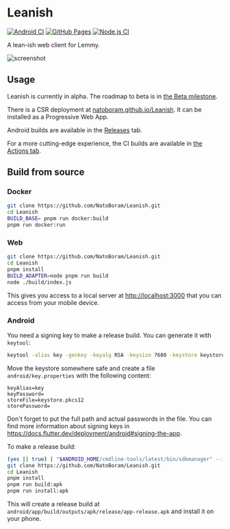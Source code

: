 # Leanish

[![Android CI](https://github.com/NatoBoram/Leanish/actions/workflows/android.yaml/badge.svg)](https://github.com/NatoBoram/Leanish/actions/workflows/android.yaml) [![GitHub Pages](https://github.com/NatoBoram/Leanish/actions/workflows/github-pages.yaml/badge.svg)](https://github.com/NatoBoram/Leanish/actions/workflows/github-pages.yaml) [![Node.js CI](https://github.com/NatoBoram/Leanish/actions/workflows/node.js.yaml/badge.svg)](https://github.com/NatoBoram/Leanish/actions/workflows/node.js.yaml)

A lean-ish web client for Lemmy.

![screenshot](https://github.com/NatoBoram/Leanish/assets/10495562/20940830-92be-4a61-8f44-3a85efec0ac8)

## Usage

Leanish is currently in alpha. The roadmap to beta is in [the Beta milestone](https://github.com/NatoBoram/Leanish/milestone/1).

There is a CSR deployment at [natoboram.github.io/Leanish](https://natoboram.github.io/Leanish). It can be installed as a Progressive Web App.

Android builds are available in the [Releases](https://github.com/NatoBoram/Leanish/releases) tab.

For a more cutting-edge experience, the CI builds are available in [the Actions tab](https://github.com/NatoBoram/Leanish/actions/workflows/android.yaml).

## Build from source

### Docker

```sh
git clone https://github.com/NatoBoram/Leanish.git
cd Leanish
BUILD_BASE= pnpm run docker:build
pnpm run docker:run
```

### Web

```sh
git clone https://github.com/NatoBoram/Leanish.git
cd Leanish
pnpm install
BUILD_ADAPTER=node pnpm run build
node ./build/index.js
```

This gives you access to a local server at <http://localhost:3000> that you can access from your mobile device.

### Android

You need a signing key to make a release build. You can generate it with `keytool`:

```sh
keytool -alias key -genkey -keyalg RSA -keysize 7680 -keystore keystore.pkcs12 -v -validity 36525
```

Move the keystore somewhere safe and create a file `android/key.properties` with the following content:

```properties
keyAlias=key
keyPassword=
storeFile=keystore.pkcs12
storePassword=
```

Don't forget to put the full path and actual passwords in the file. You can find more information about signing keys in <https://docs.flutter.dev/deployment/android#signing-the-app>.

To make a release build:

```sh
(yes || true) | "$ANDROID_HOME/cmdline-tools/latest/bin/sdkmanager" --install "build-tools;33.0.2" "platforms;android-33"
git clone https://github.com/NatoBoram/Leanish.git
cd Leanish
pnpm install
pnpm run build:apk
pnpm run install:apk
```

This will create a release build at `android/app/build/outputs/apk/release/app-release.apk` and install it on your phone.
